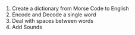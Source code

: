 1. Create a dictionary from Morse Code to English
2. Encode and Decode a single word 
3. Deal with spaces between words
4. Add Sounds